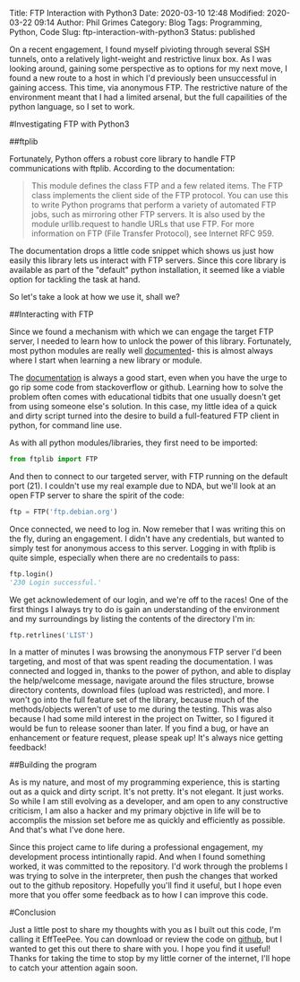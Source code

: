 Title: FTP Interaction with Python3
Date: 2020-03-10 12:48
Modified: 2020-03-22 09:14
Author: Phil Grimes
Category: Blog
Tags: Programming, Python, Code
Slug: ftp-interaction-with-python3
Status: published

On a recent engagement, I found myself pivioting through several SSH tunnels, onto a relatively light-weight and restrictive linux box. As I was looking around, gaining some perspective as to options for my next move, I found a new route to a host in which I'd previously been unsuccessful in gaining access. This time, via anonymous FTP. The restrictive nature of the environment meant that I had a limited arsenal, but the full capailities of the python language, so I set to work. 

#Investigating FTP with Python3

##ftplib

Fortunately, Python offers a robust core library to handle FTP communications with ftplib. According to the documentation: 

>This module defines the class FTP and a few related items. The FTP class implements the client side of the FTP protocol. You can use this to write Python programs that perform a variety of automated FTP jobs, such as mirroring other FTP servers. It is also used by the module urllib.request to handle URLs that use FTP. For more information on FTP (File Transfer Protocol), see Internet RFC 959.

The documentation drops a little code snippet which shows us just how easily this library lets us interact with FTP servers. Since this core library is available as part of the "default" python installation, it seemed like a viable option for tackling the task at hand. 

So let's take a look at how we use it, shall we? 

##Interacting with FTP

Since we found a mechanism with which we can engage the target FTP server, I needed to learn how to unlock the power of this library. Fortunately, most python modules are really well [documented](https://docs.python.org/3/library/ftplib.html "ftplib Python Docs")- this is almost always where I start when learning a new library or module. 

The [documentation](https://docs.python.org/3/library/ftplib.html "ftplib Python Docs") is always a good start, even when you have the urge to go rip some code from stackoverflow or github. Learning how to solve the problem often comes with educational tidbits that one usually doesn't get from using someone else's solution. In this case, my little idea of a quick and dirty script turned into the desire to build a full-featured FTP client in python, for command line use.

As with all python modules/libraries, they first need to be imported: 

```python
from ftplib import FTP
```

And then to connect to our targeted server, with FTP running on the default port (21). I couldn't use my real example due to NDA, but we'll look at an open FTP server to share the spirit of the code: 

```python
ftp = FTP('ftp.debian.org')
```

Once connected, we need to log in. Now remeber that I was writing this on the fly, during an engagement. I didn't have any credentials, but wanted to simply test for anonymous access to this server. Logging in with ftplib is quite simple, especially when there are no credentails to pass: 

```python
ftp.login()
'230 Login successful.'
```

We get acknowledement of our login, and we're off to the races! One of the first things I always try to do is gain an understanding of the environment and my surroundings by listing the contents of the directory I'm in: 

```python
ftp.retrlines('LIST')
```

In a matter of minutes I was browsing the anonymous FTP server I'd been targeting, and most of that was spent reading the documentation. I was connected and logged in, thanks to the power of python, and able to display the help/welcome message, navigate around the files structure, browse directory contents, download files (upload was restricted), and more. I won't go into the full feature set of the library, because much of the methods/objects weren't of use to me during the testing. This was also because I had some mild interest in the project on Twitter, so I figured it would be fun to release sooner than later. If you find a bug, or have an enhancement or feature request, please speak up! It's always nice getting feedback! 

##Building the program

As is my nature, and most of my programming experience, this is starting out as a quick and dirty script. It's not pretty. It's not elegant. It just works. So while I am still evolving as a developer, and am open to any constructive criticism, I am also a hacker and my primary objctive in life will be to accomplis the mission set before me as quickly and efficiently as possible. And that's what I've done here. 

Since this project came to life during a professional engagement, my development process intintionally rapid. And when I found something worked, it was committed to the repository. I'd work through the problems I was trying to solve in the interpreter, then push the changes that worked out to the github repository. Hopefully you'll find it useful, but I hope even more that you offer some feedback as to how I can improve this code. 

#Conclusion

Just a little post to share my thoughts with you as I built out this code, I'm calling it EffTeePee. You can download or review the code on [github](https://github.com/grap3-ap3/EffTeePee "EffTeePee on GitHub"), but I wanted to get this out there to share with you. I hope you find it useful! Thanks for taking the time to stop by my little corner of the internet, I'll hope to catch your attention again soon. 